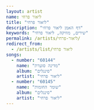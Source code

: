 ```yaml
---
layout: artist
name: ליאור פרחי
title: "ליאור פרחי"
description: "דף האמן ליאור פרחי"
keywords: "שירים, מוזיקה, ליאור פרחי"
permalink: /artists/ליאור-פרחי/
redirect_from:
  - /artists/list/ליאור פרחי
songs:
  - number: "60144"
    name: "מדינה סוערת"
    album: "סינגלים"
    artist: "ליאור פרחי"
  - number: "60145"
    name: "שומר החומות"
    album: "סינגלים"
    artist: "ליאור פרחי"
---
```

